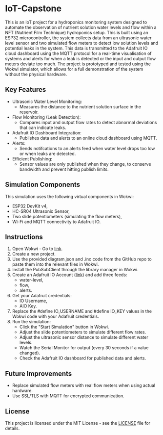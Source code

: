 # IoT-Capstone
This is an IoT project for a hydroponics monitoring system designed to automate the observation of nutrient solution water levels and flow within a NFT (Nutrient Film Technique) hydroponics setup. This is built using an ESP32 microcontroller, the system collects data from an ultrasonic water level sensor and two simulated flow meters to detect low solution levels and potential leaks in the system. This data is transmitted to the Adafruit IO cloud dashboard using the MQTT protocol for a real-time visualisation of systems and alerts for when a leak is detected or the input and output flow meters deviate too much.
The project is prototyped and tested using the Wokwi simulator, which allows for a full demonstration of the system without the physical hardware.
## Key Features
* Ultrasonic Water Level Monitoring:
  * Measures the distance to the nutrient solution surface in the reservoir.
* Flow Monitoring (Leak Detection):
  * Compares input and output flow rates to detect abnormal deviations that can indicate leaks.
* Adafruit IO Dashboard Integration:
  * Publishes data and alerts to an online cloud dashboard using MQTT.
* Alerts:
  * Sends notifcations to an alerts feed when water level drops too low or when leaks are detected.
* Efficient Publishing:
  * Sensor values are only published when they change, to conserve bandwidth and prevent hitting publish limits.

## Simulation Components
This simulation uses the following virtual components in Wokwi:
* ESP32 DevKit v4,
* HC-SR04 Ultrasonic Sensor,
* Two slide potentiometers (simulating the flow meters),
* Wi-Fi and MQTT connectivity to Adafruit IO.

## Instructions
1. Open Wokwi - Go to [link](https://wokwi.com).
2. Create a new project.
3. Use the provided diagram.json and .ino code from the GitHub repo to paste them into the relevant files in Wokwi.
4. Install the PubSubClient through the library manager in Wokwi.
5. Create an Adafruit IO Account ([link](https://www.adafruit.com)) and add three feeds:
   * water-level,
   * flow,
   * alerts.
6. Get your Adafruit credentials:
   * IO Username,
   * AIO Key.
7. Replace the #define IO_USERNAME and #define IO_KEY values in the Wokwi code with your Adafruit credentials.
8. Run the simulation:
   * Click the "Start Simulation" button in Wokwi.
   * Adjust the slide potentiometers to simulate different flow rates.
   * Adjust the ultrasonic sensor distance to simulate different water levels.
   * Watch the Serial Monitor for output (every 30 seconds if a value changed).
   * Check the Adafruit IO dashboard for published data and alerts.

## Future Improvements
* Replace simulated flow meters with real flow meters when using actual hardware.
* Use SSL/TLS with MQTT for encrypted communication.

## License
This project is licensed under the MIT License - see the [LICENSE](LICENSE) file for details.
